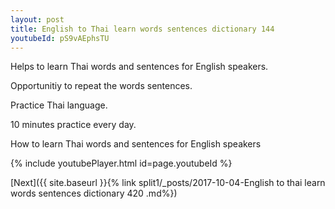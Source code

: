 ```yaml
---
layout: post
title: English to Thai learn words sentences dictionary 144 
youtubeId: pS9vAEphsTU
---
```

 
 
Helps to learn Thai words and sentences for English speakers.

Opportunitiy to repeat the words sentences. 

Practice Thai language. 
 
10 minutes practice every day. 
 
How to learn Thai words and sentences for English speakers 
 
{% include youtubePlayer.html id=page.youtubeId %}
 
 
[Next]({{ site.baseurl }}{% link  split1/_posts/2017-10-04-English to thai learn words sentences dictionary 420 .md%})
 
